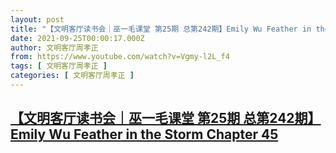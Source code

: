 ```yaml
---
layout: post
title: "【文明客厅读书会｜巫一毛课堂 第25期 总第242期】Emily Wu Feather in the Storm Chapter 45"
date: 2021-09-25T00:00:17.000Z
author: 文明客厅周孝正
from: https://www.youtube.com/watch?v=Vgmy-l2L_f4
tags: [ 文明客厅周孝正 ]
categories: [ 文明客厅周孝正 ]
---
```

<!--1632528017000-->
[【文明客厅读书会｜巫一毛课堂 第25期 总第242期】Emily Wu Feather in the Storm Chapter 45](https://www.youtube.com/watch?v=Vgmy-l2L_f4)
------

<div>

</div>
